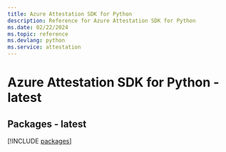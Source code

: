 ```yaml
---
title: Azure Attestation SDK for Python
description: Reference for Azure Attestation SDK for Python
ms.date: 02/22/2024
ms.topic: reference
ms.devlang: python
ms.service: attestation
---
```

# Azure Attestation SDK for Python - latest
## Packages - latest
[!INCLUDE [packages](attestation-index.md)]